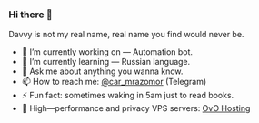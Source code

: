 ### Hi there 👋

Davvy is not my real name, real name you find would never be.

- 🔭 I’m currently working on — Automation bot.
- 🌱 I’m currently learning — Russian language.
- 💬 Ask me about anything you wanna know.
- 📫 How to reach me: [@car_mrazomor](https://t.me/car_mrazomor) (Telegram)
- ⚡ Fun fact: sometimes waking in 5am just to read books.
- 📧 High—performance and privacy VPS servers: [OvO Hosting](https://ovobox.org)

